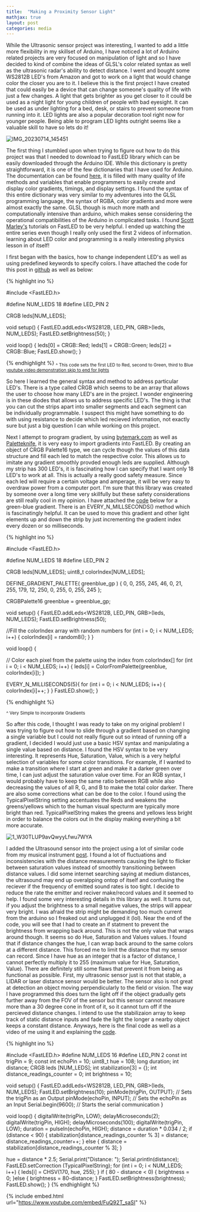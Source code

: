 ```yaml
---
title:  "Making a Proximity Sensor Light"
mathjax: true
layout: post
categories: media
---
```

While the Ultrasonic sensor project was interesting, I wanted to add a little more flexibility in my skillset of Arduino, I have noticed a lot of
Arduino related projects are very focused on manipulation of light and so I have decided to kind of combine the ideas of GLSL's color related syntax as
well as the ultrasonic radar's ability to detect distance. I went and bought some WS2812B LED's from Amazon and got to work on a light that would change color 
the closer you are to it. I believe this is the first project I have created that could easily be a device that can change someone's quality of life with just a 
few changes. A light that gets brighter as you get closer to it could be used as a night light for young children of people with bad eyesight. It can be used
as under lighting for a bed, desk, or stairs to prevent someone from running into it. LED lights are also a popular decoration tool right now for younger people.
Being able to program LED lights outright seems like a valuable skill to have so lets do it!

![IMG_20230714_145451](https://github.com/vincentkwok21/vincentkwok21.github.io/assets/137122312/01d1df65-b9ef-405a-ab21-500f4d51a74f)



The first thing I stumbled upon when trying to figure out how to do this project was that I needed to download to FastLED library which can be easily downloaded through the Arduino
IDE. While this dictionary is pretty straightforward, it is one of the few dictionaries that I have used for Arduino. The documentation can be found [here](https://fastled.io/),
it is filled with many quality of life methods and variables that enable programmers to easily create and display color gradients, timings, and display settings.
I found the syntax of this entire dictionary was very similar to my adventures into the GLSL programming language, the syntax of RGBA, color gradients and more
were almost exactly the same. GLSL though is much more math and computationally intensive than arduino, which makes sense considering the operational compatibilities of the Arduino
in complicated tasks. I found [Scott Marley's](https://www.youtube.com/playlist?list=PLgXkGn3BBAGi5dTOCuEwrLuFtfz0kGFTC) tutorials on FastLED to be very helpful. I ended up watching the entire series even though I really only used the first 2 videos of information. 
learning about LED color and programming is a really interesting physics lesson in of itself!

I first began with the basics, how to change independent LED's as well as using predefined keywords to specify colors. I have attached the code for this post
in [github](https://github.com/vincentkwok21/Motion-Sensor-FastLED) as well as below:

{% highlight ino %}

#include <FastLED.h>

#define NUM_LEDS  18
#define LED_PIN   2

CRGB leds[NUM_LEDS];

void setup() {
  FastLED.addLeds<WS2812B, LED_PIN, GRB>(leds, NUM_LEDS);
  FastLED.setBrightness(50);
}

void loop() {
  leds[0] = CRGB::Red;
  leds[1] = CRGB::Green;
  leds[2] = CRGB::Blue;
  FastLED.show();
}

{% endhighlight %}
<sub>^ This code sets the first LED to Red, second to Green, third to Blue [youtube video demonstration skip to end for lights](https://youtu.be/SgsR8GOGOnc)</sub> 

So here I learned the general syntax and method to address particular LED's. There is a type called CRGB which seems to be an array that allows the user to choose how many LED's are
in the project. I wonder engineering is in these diodes that allows us to address specific LED's. The thing is that you can cut the strips apart into smaller segments and
each segment can be individually programmable. I suspect this might have something to do with using resistance to decide which led recieved information, not exactly sure but just 
a big question I can while working on this project.

Next I attempt to program gradient, by using [bytemark.com](http://soliton.vm.bytemark.co.uk/pub/cpt-city/views/totp-c3g.html) as well as [Paletteknife](http://fastled.io/tools/paletteknife/), it is very easy to import gradients into FastLED. By creating an object of 
CRGB Palette16 type, we can cycle though the values of this data structure and fill each led to match the respective color. This allows us to imitate any gradient smoothly
provded enough leds are supplied. Although my strip has 300 LED's, it is fascinating how I can specify that I want only 18 LED's to work at all.
 This is actually a really good safety measure. Since each led will require a certain voltage and amperage, it will be very easy to overdraw power from a computer port. I'm sure that this library was created by someone over a long time very skillfully but 
these safety considerations are still really cool in my opinion. I have attached the [code](https://github.com/vincentkwok21/Motion-Sensor-FastLED/blob/main/LED_light_Moving_gradient.ino) below 
for a green-blue gradient. There is an EVERY_N_MILLSECONDS() method which is fascinatingly helpful. It can be used to move this gradient and other
light elements up and down the strip by just incrementing the gradient index every dozen or so milliseconds.

{% highlight ino %}

#include <FastLED.h>

#define NUM_LEDS  18
#define LED_PIN   2

CRGB leds[NUM_LEDS];
uint8_t colorIndex[NUM_LEDS];

DEFINE_GRADIENT_PALETTE( greenblue_gp ) { 
  0,   0,  255, 245,
  46,  0,  21,  255,
  179, 12, 250, 0,
  255, 0,  255, 245
};

CRGBPalette16 greenblue = greenblue_gp;

void setup() {
  FastLED.addLeds<WS2812B, LED_PIN, GRB>(leds, NUM_LEDS);
  FastLED.setBrightness(50);

  //Fill the colorIndex array with random numbers
  for (int i = 0; i < NUM_LEDS; i++) {
    colorIndex[i] = random8();
  }
}

void loop() {
  
  // Color each pixel from the palette using the index from colorIndex[]
  for (int i = 0; i < NUM_LEDS; i++) {
    leds[i] = ColorFromPalette(greenblue, colorIndex[i]);
  }
  
  EVERY_N_MILLISECONDS(5){
    for (int i = 0; i < NUM_LEDS; i++) {
      colorIndex[i]++;
    }
  }
  FastLED.show();
}

{% endhighlight %}

<sub>^ Very Simple to incorporate Gradients</sub>

So after this code, I thought I was ready to take on my original problem! I was trying to figure out how to slide through a gradient based on changing a single variable but I could 
not really figure out so intead of running off a gradient, I decided I would just use a basic HSV syntax and manipulating a single value based on distance.
I found the HSV syntax to be very interesting. It represents Hue, Saturation, Value, which is a very helpful selection of variables for some color transitions.
For example, if I wanted to make a transition where I start at green and make it a darker green over time, I can just adjust the saturation value over time. For an
RGB syntax, I would probably have to keep the same ratio between RGB while also decreasing the values of all R, G, and B to make the total color darker. There are also some 
corrections what can be doe to the color. I found using the TypicalPixelString setting accentuates the Reds and weakens the greens/yellows which to the human visual specturm are
typically more bright than red. TypicalPixelString makes the greens and yellows less bright in order to balance the colors out in the display making everything a
bit more accurate.

![1_W30TLUP9avQwyyLfwu7WYA](https://github.com/vincentkwok21/vincentkwok21.github.io/assets/137122312/5b820462-73d0-411d-a20e-97ee22209683)

I added the Ultrasound sensor into the project using a lot of similar code from my musical instrument [post](https://vincentkwok21.github.io/UltrasoundInstrument/). I found a lot of fluctuations and inconsistencies with the distance measurements causing the light to
flicker between saturation values instead of smoothly transitioning between distance values. I did some internet searching saying at medium distances, the ultrasound may end up overalpping ontop of itself and 
confusing the reciever if the frequency of emitted sound rates is too tight. I decide to reduce the rate the emitter and reciver make/record values and it seemed to help.
I found some very interesting details in this library as well. It turns out, if you adjust the brightness to a small negative values, the strips will appear very bright. I was afraid the strip might be demanding too much current from the arduino so I freaked out and unplugged it (lol).
Near the end of the code, you will see that I had to create an if statment to prevent the brightness from wrapping back around. This is not the only value that wraps around though. It seems so do Hue, Saturation and Values values.
I found that if distance changes the hue, I can wrap back around to the same colors at a different distance. This forced me to limit the distance that my sensor can record. Since I have hue as
an integer that is a factor of distance, I cannot perfectly multiply it to 255 (maximum value for Hue, Saturation, Value). There are definitely still some flaws that prevent it from
being as functional as possible. First, my ultrasonic sensor just is not that stable, a LIDAR or laser distance sensor would be better. The sensor also is not great at detection an object moving perpendicularly to the field or
vision. The way I have programmed this does turn the light off if the object gradually gets further away from the FOV of the sensor but this sensor cannot measure more than a 30 degree cone in front of it, so it cannot
turn off if the percieved distance changes. I intend to use the stabilizaion array to keep track of static distance inputs and fade the light the longer a nearby object keeps a constant distance.
Anyways, here is the final code as well as a video of me using it and explaining the [code](https://github.com/vincentkwok21/Motion-Sensor-FastLED/blob/main/Variable_Saturation.ino).

{% highlight ino %}

#include <FastLED.h>
#define NUM_LEDS 16
#define LED_PIN 2
const int trigPin = 9;
const int echoPin = 10;
uint8_t hue = 108;
long duration;
int distance;
CRGB leds [NUM_LEDS];
int stabilization[3] = {};
int distance_readings_counter = 0;
int brightness = 10;

void setup() {
  FastLED.addLeds<WS2812B, LED_PIN, GRB>(leds, NUM_LEDS);
  FastLED.setBrightness(10);
  pinMode(trigPin, OUTPUT); // Sets the trigPin as an Output
  pinMode(echoPin, INPUT); // Sets the echoPin as an Input
  Serial.begin(9600); // Starts the serial communication
}

void loop() {
  digitalWrite(trigPin, LOW);
  delayMicroseconds(2);
  digitalWrite(trigPin, HIGH);
  delayMicroseconds(100);
  digitalWrite(trigPin, LOW);
  duration = pulseIn(echoPin, HIGH);
  distance = duration * 0.034 / 2;
  if (distance < 90) {
    stabilization[distance_readings_counter % 3] = distance;
    distance_readings_counter++;
  } else {
    distance = stabilization[distance_readings_counter % 3];
  }
 
  hue = distance * 2.5;
   Serial.print("Distance: ");
  Serial.println(distance);
    FastLED.setCorrection (TypicalPixelString);
  for (int i = 0; i < NUM_LEDS; i++) {
    leds[i] = CHSV(170, hue, 255);
  }
  if ( 80 - distance < 0) {
    brightness = 0;
  }else {
     brightness = 80-distance; 
  }
  FastLED.setBrightness(brightness);
  FastLED.show();
}
{% endhighlight %}

{% include embed.html url="https://www.youtube.com/embed/FuQ92T_saSI" %}

